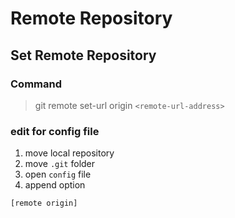 # Remote Repository

## Set Remote Repository
### Command
> git remote set-url origin `<remote-url-address>`

### edit for config file
1. move local repository
2. move `.git` folder
3. open `config` file
4. append option
```properties
[remote origin]


```
